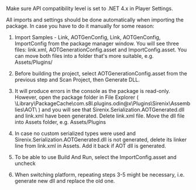 Make sure API compatibility level is set to .NET 4.x in Player Settings.

All imports and settings should be done automatically when importing the package.
In case you have to do it manually for some reason:

1. Import Samples - Link, AOTGenConfig, Link, AOTGenConfig, ImportConfig from the package manager window.
     You will see three files: link.xml, AOTGenerationConfig.asset and ImportConfig.asset.
     You can move both files into a folder that's more suitable, e.g. Assets/Plugins/

3. Before building the project, select AOTGenerationConfig.asset from the previous step
     and Scan Project, then Generate DLL.

4. It will produce errors in the console as the package is read-only. 
     However, open the package folder in File Explorer
     ( \Library\PackageCache\com.s8l.plugins.odin@x\Plugins\Sirenix\Assemblies\AOT\ )
     and you will see that Sirenix.Serialization.AOTGenerated.dll and link.xml have been generated.
     Delete link.xml file.  Move the dll file into Assets folder, e.g. Assets/Plugins

5. In case no custom serialized types were used and Sirenix.Serialization.AOTGenerated.dll is not
     generated, delete its linker line from link.xml in Assets. Add it back if AOT dll is generated.

6. To be able to use Build And Run, select the ImportConfig.asset and uncheck 

7. When switching platform, repeating steps 3-5 might be necessary, 
     i.e. generate new dll and replace the old one.